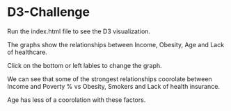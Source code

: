 # D3-Challenge
Run the index.html file to see the D3 visualization.

The graphs show the relationships between Income, Obesity, Age and Lack of healthcare.

Click on the bottom or left lables to change the graph. 

We can see that some of the strongest relationships coorolate between Income and Poverty % vs Obesity, Smokers and Lack of health insurance.  

Age has less of a coorolation with these factors.

